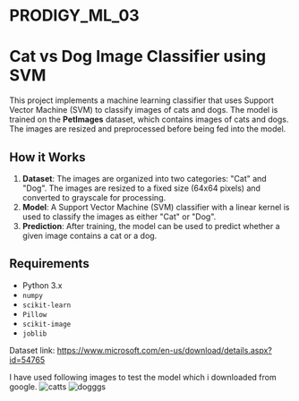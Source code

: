 # PRODIGY_ML_03
 
# Cat vs Dog Image Classifier using SVM

This project implements a machine learning classifier that uses Support Vector Machine (SVM) to classify images of cats and dogs. The model is trained on the **PetImages** dataset, which contains images of cats and dogs. The images are resized and preprocessed before being fed into the model.

## How it Works
1. **Dataset**: The images are organized into two categories: "Cat" and "Dog". The images are resized to a fixed size (64x64 pixels) and converted to grayscale for processing.
2. **Model**: A Support Vector Machine (SVM) classifier with a linear kernel is used to classify the images as either "Cat" or "Dog".
3. **Prediction**: After training, the model can be used to predict whether a given image contains a cat or a dog.

## Requirements
- Python 3.x
- `numpy`
- `scikit-learn`
- `Pillow`
- `scikit-image`
- `joblib`

Dataset link: https://www.microsoft.com/en-us/download/details.aspx?id=54765

I have used following images to test the model which i downloaded from google.
![catts](https://github.com/user-attachments/assets/cb510462-d555-489e-a014-ac1d3ef61466)
![dogggs](https://github.com/user-attachments/assets/4d3a261a-60c2-4241-9e71-aadbb251791d)
